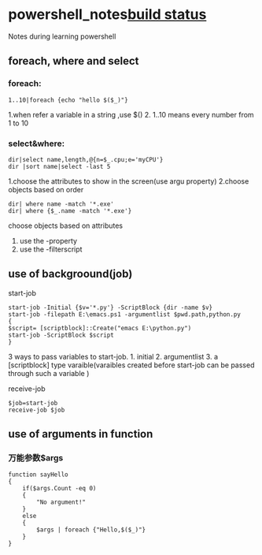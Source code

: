 # powershell_notes[build status](https://ci.appveyor.com/api/projects/status/github/JRJurman/PowerLS?svg=true&retina=true)
Notes during learning powershell
## foreach, where and select
### foreach:
```
1..10|foreach {echo "hello $($_)"}
```
1.when refer a variable in a string ,use $() 2. 1..10 means every number from 1 to 10

### select&where:
```
dir|select name,length,@{n=$_.cpu;e='myCPU'}
dir |sort name|select -last 5
```
1.choose the attributes to show in the screen(use argu property)
2.choose objects based on order
```
dir| where name -match '*.exe'
dir| where {$_.name -match '*.exe'}
```
choose objects based on attributes
1. use the -property
2. use the -filterscript
## use of backgroound(job)
start-job
```
start-job -Initial {$v='*.py'} -ScriptBlock {dir -name $v}
start-job -filepath E:\emacs.ps1 -argumentlist $pwd.path,python.py
{
$script= [scriptblock]::Create("emacs E:\python.py")
start-job -ScriptBlock $script 
}
```
3 ways to pass variables to start-job. 1. initial 2. argumentlist 3. a [scriptblock] type varaible(varaibles created before start-job can be passed through such a variable )

receive-job
```
$job=start-job
receive-job $job
```

## use of arguments in function
### 万能参数$args
```
function sayHello
{
    if($args.Count -eq 0)
    {
        "No argument!"
    }
    else
    {
        $args | foreach {"Hello,$($_)"}
    }
}
```

